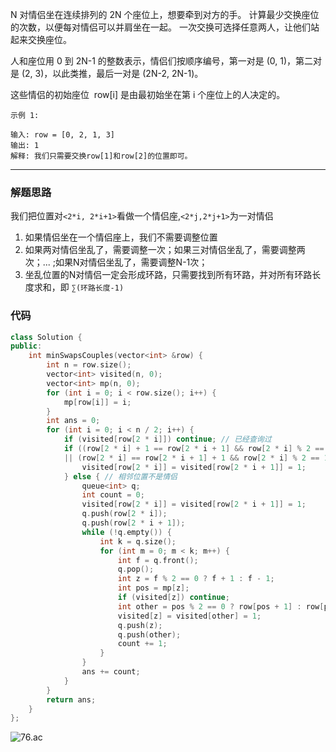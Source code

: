 N 对情侣坐在连续排列的 2N 个座位上，想要牵到对方的手。 计算最少交换座位的次数，以便每对情侣可以并肩坐在一起。 一次交换可选择任意两人，让他们站起来交换座位。

人和座位用 0 到 2N-1 的整数表示，情侣们按顺序编号，第一对是 (0, 1)，第二对是 (2, 3)，以此类推，最后一对是 (2N-2, 2N-1)。

这些情侣的初始座位  row[i] 是由最初始坐在第 i 个座位上的人决定的。

```case
示例 1:

输入: row = [0, 2, 1, 3]
输出: 1
解释: 我们只需要交换row[1]和row[2]的位置即可。
```

---

### 解题思路

我们把位置对`<2*i, 2*i+1>`看做一个情侣座,`<2*j,2*j+1>`为一对情侣

1. 如果情侣坐在一个情侣座上，我们不需要调整位置
2. 如果两对情侣坐乱了，需要调整一次；如果三对情侣坐乱了，需要调整两次；... ;如果N对情侣坐乱了，需要调整N-1次；
3. 坐乱位置的N对情侣一定会形成环路，只需要找到所有环路，并对所有环路长度求和，即 `∑(环路长度-1)`

### 代码

```cpp
class Solution {
public:
    int minSwapsCouples(vector<int> &row) {
        int n = row.size();
        vector<int> visited(n, 0);
        vector<int> mp(n, 0);
        for (int i = 0; i < row.size(); i++) {
            mp[row[i]] = i;
        }
        int ans = 0;
        for (int i = 0; i < n / 2; i++) {
            if (visited[row[2 * i]]) continue; // 已经查询过
            if ((row[2 * i] + 1 == row[2 * i + 1] && row[2 * i] % 2 == 0)
            || (row[2 * i] == row[2 * i + 1] + 1 && row[2 * i] % 2 == 1)) { // 相邻位置是情侣，不需要交换
                visited[row[2 * i]] = visited[row[2 * i + 1]] = 1;
            } else { // 相邻位置不是情侣
                queue<int> q;
                int count = 0;
                visited[row[2 * i]] = visited[row[2 * i + 1]] = 1;
                q.push(row[2 * i]);
                q.push(row[2 * i + 1]);
                while (!q.empty()) {
                    int k = q.size();
                    for (int m = 0; m < k; m++) {
                        int f = q.front();
                        q.pop();
                        int z = f % 2 == 0 ? f + 1 : f - 1;
                        int pos = mp[z];
                        if (visited[z]) continue;
                        int other = pos % 2 == 0 ? row[pos + 1] : row[pos - 1];
                        visited[z] = visited[other] = 1;
                        q.push(z);
                        q.push(other);
                        count += 1;
                    }
                }
                ans += count;
            }
        }
        return ans;
    }
};

```

![76.ac](https://pic.leetcode-cn.com/eefd541d7a95ce248d802991cd4db408ee6e1786b5358a235dd07a0812697d12-file_1578626105328)
